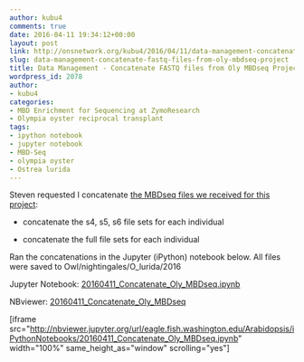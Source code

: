 ```yaml
---
author: kubu4
comments: true
date: 2016-04-11 19:34:12+00:00
layout: post
link: http://onsnetwork.org/kubu4/2016/04/11/data-management-concatenate-fastq-files-from-oly-mbdseq-project/
slug: data-management-concatenate-fastq-files-from-oly-mbdseq-project
title: Data Management - Concatenate FASTQ files from Oly MBDseq Project
wordpress_id: 2078
author:
- kubu4
categories:
- MBD Enrichment for Sequencing at ZymoResearch
- Olympia oyster reciprocal transplant
tags:
- ipython notebook
- jupyter notebook
- MBD-Seq
- olympia oyster
- Ostrea lurida
---
```


Steven requested I concatenate [the MBDseq files we received for this project](http://owl.fish.washington.edu/nightingales/O_lurida/20160203_mbdseq/):





  * concatenate the s4, s5, s6 file sets for each individual



  * concatenate the full file sets for each individual






Ran the concatenations in the Jupyter (iPython) notebook below. All files were saved to Owl/nightingales/O_lurida/2016

Jupyter Notebook: [20160411_Concatenate_Oly_MBDseq.ipynb](http://eagle.fish.washington.edu/Arabidopsis/iPythonNotebooks/20160411_Concatenate_Oly_MBDseq.ipynb)

NBviewer: [20160411_Concatenate_Oly_MBDseq](http://nbviewer.jupyter.org/url/eagle.fish.washington.edu/Arabidopsis/iPythonNotebooks/20160411_Concatenate_Oly_MBDseq.ipynb)

[iframe src="http://nbviewer.jupyter.org/url/eagle.fish.washington.edu/Arabidopsis/iPythonNotebooks/20160411_Concatenate_Oly_MBDseq.ipynb" width="100%" same_height_as="window" scrolling="yes"]
